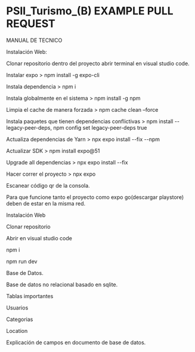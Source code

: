 # PSII_Turismo_(B) EXAMPLE PULL REQUEST
 MANUAL DE TECNICO 

Instalación Web: 

Clonar repositorio dentro del proyecto abrir terminal en visual studio code. 

Instalar expo > npm install -g expo-cli 

Instala dependencia > npm i 

Instala globalmente en el sistema > npm install -g npm 

Limpia el cache de manera forzada > npm cache clean –force 

Instala paquetes que tienen dependencias conflictivas > npm install --legacy-peer-deps, npm config set legacy-peer-deps true 

Actualiza dependencias de Yarn > npx expo install --fix --npm 

Actualizar SDK > npm install expo@51 

Upgrade all dependencias > npx expo install --fix 

Hacer correr el proyecto > npx expo 

Escanear código qr de la consola. 

Para que funcione tanto el proyecto como expo go(descargar playstore) deben de estar en la misma red. 

Instalación Web 

Clonar repositorio 

Abrir en visual studio code 

npm i 

npm run dev 

Base de Datos. 

Base de datos no relacional basado en sqlite. 

Tablas importantes 

Usuarios 

Categorias 

Location 

Explicación de campos en documento de base de datos.  
